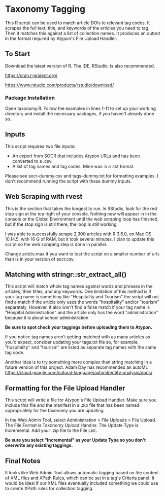 # Taxonomy Tagging
This R script can be used to match article DOIs to relevant tag codes. It scrapes the full text, title, and keywords of the articles you need to tag. Then it matches this against a list of collection names. It produces an output in the format required by Atypon's File Upload Handler.

## To Start
Download the latest version of R. The IDE, RStudio, is also recommended. 

https://cran.r-project.org/

https://www.rstudio.com/products/rstudio/download/

### Package Installation
Open taxonomy.R. Follow the examples in lines 1-11 to set up your working directory and install the necessary packages, if you haven't already done so.

## Inputs
This script requires two file inputs: 
* An export from SOCR that includes Atypon URLs and has been converted to a .csv.
* A list of tag names and tag codes. Mine was in a .txt format.

Please see socr-dummy.csv and tags-dummy.txt for formatting examples. I don't recommend running the script with these dummy inputs.

## Web Scraping with rvest
This is the section that takes the longest to run. In RStudio, look for the red stop sign at the top right of your console. Nothing new will appear in in the console or the Global Environment until the web scraping loop has finished, but if the stop sign is still there, the loop is still working.

I was able to successfully scrape 2,300 articles with R 3.6.0, on Mac OS 10.14.5, with 16 G of RAM, but it took several minutes. I plan to update this script so the web scraping step is done in parallel.

Change article.max if you want to test the script on a smaller number of urls than is in your version of socr.csv.

## Matching with stringr::str_extract_all()
This script will match whole tag names against words and phrases in the articles, their titles, and any keywords. One limitation of this method is if your tag name is something like "Hospitality and Tourism" the script will not find a match if the article only uses the words "hospitality" and/or "tourism" separately. However, it also won't find a false match if your tag name is "Hospital Administration" and the article only has the word "administration" because it is about school administration. 

**Be sure to spot check your taggings before uploading them to Atypon.**

If you notice tag names aren't getting matched with as many articles as you'd expect, consider updating your tags.txt file so, for example, "hospitality" and "tourism" are listed as separate tag names with the same tag code. 

Another idea is to try something more complex than string matching in a future version of this project. Adam Day has recommended an autoML https://cloud.google.com/natural-language/automl/entity-analysis/docs/.

## Formatting for the File Upload Handler
This script will write a file for Atypon's File Upload Handler. Make sure you include this file and the manifest in a .zip file that has been named appropriately for the taxonomy you are updating. 

In the Web Admin Tool, select Administration > File Uploads > File Upload. The File Format is Taxonomy Upload Handler. The Update Type is Incremental. Add your .zip file to the File List.

**Be sure you select "Incremental" as your Update Type so you don't overwrite any existing taggings.**

## Final Notes
It looks like Web Admin Tool allows automatic tagging based on the content of XML files and XPath Rules, which can be set in a tag's Criteria panel. It would be ideal if our XML files eventually included something we could use to create XPath rules for collection tagging.





